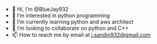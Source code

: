 - 👋 Hi, I’m @BlueJay932
- 👀 I’m interested in python programming
- 🌱 I’m currently learning python and aws architect
- 💞️ I’m looking to collaborate on python and C++
- 📫 How to reach me by email at j.sandin932@gmail.com

<!---
BlueJay932/BlueJay932 is a ✨ special ✨ repository because its `README.md` (this file) appears on your GitHub profile.
You can click the Preview link to take a look at your changes.
--->
